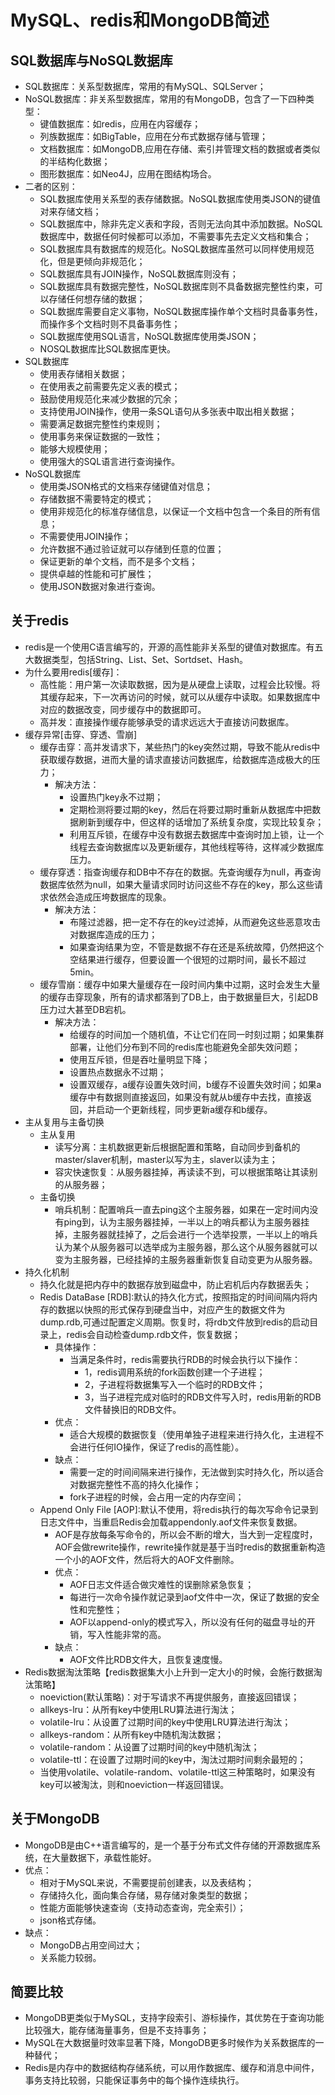 # MySQL、redis和MongoDB简述
## SQL数据库与NoSQL数据库
* SQL数据库：关系型数据库，常用的有MySQL、SQLServer；
* NoSQL数据库：非关系型数据库，常用的有MongoDB，包含了一下四种类型：
   * 键值数据库：如redis，应用在内容缓存；
   * 列族数据库：如BigTable，应用在分布式数据存储与管理；
   * 文档数据库：如MongoDB,应用在存储、索引并管理文档的数据或者类似的半结构化数据；
   * 图形数据库：如Neo4J，应用在图结构场合。
* 二者的区别：
   * SQL数据库使用关系型的表存储数据。NoSQL数据库使用类JSON的键值对来存储文档；
   * SQL数据库中，除非先定义表和字段，否则无法向其中添加数据。NoSQL数据库中，数据任何时候都可以添加，不需要事先去定义文档和集合；
   * SQL数据库具有数据库的规范化。NoSQL数据库虽然可以同样使用规范化，但是更倾向非规范化；
   * SQL数据库具有JOIN操作，NoSQL数据库则没有；
   * SQL数据库具有数据完整性，NoSQL数据库则不具备数据完整性约束，可以存储任何想存储的数据；
   * SQL数据库需要自定义事物，NoSQL数据库操作单个文档时具备事务性，而操作多个文档时则不具备事务性；
   * SQL数据库使用SQL语言，NoSQL数据库使用类JSON；
   * NOSQL数据库比SQL数据库更快。
* SQL数据库
   * 使用表存储相关数据；
   * 在使用表之前需要先定义表的模式；
   * 鼓励使用规范化来减少数据的冗余；
   * 支持使用JOIN操作，使用一条SQL语句从多张表中取出相关数据；
   * 需要满足数据完整性约束规则；
   * 使用事务来保证数据的一致性；
   * 能够大规模使用；
   * 使用强大的SQL语言进行查询操作。
* NoSQL数据库
   * 使用类JSON格式的文档来存储键值对信息；
   * 存储数据不需要特定的模式；
   * 使用非规范化的标准存储信息，以保证一个文档中包含一个条目的所有信息；
   * 不需要使用JOIN操作；
   * 允许数据不通过验证就可以存储到任意的位置；
   * 保证更新的单个文档，而不是多个文档；
   * 提供卓越的性能和可扩展性；
   * 使用JSON数据对象进行查询。
## 关于redis
* redis是一个使用C语言编写的，开源的高性能非关系型的键值对数据库。有五大数据类型，包括String、List、Set、Sortdset、Hash。
* 为什么要用redis[缓存]：
   * 高性能：用户第一次读取数据，因为是从硬盘上读取，过程会比较慢。将其缓存起来，下一次再访问的时候，就可以从缓存中读取。如果数据库中对应的数据改变，同步缓存中的数据即可。
   * 高并发：直接操作缓存能够承受的请求远远大于直接访问数据库。
* 缓存异常[击穿、穿透、雪崩]
   * 缓存击穿：高并发请求下，某些热门的key突然过期，导致不能从redis中获取缓存数据，进而大量的请求直接访问数据库，给数据库造成极大的压力；
      * 解决方法：
         * 设置热门key永不过期；
         * 定期检测将要过期的key，然后在将要过期时重新从数据库中把数据刷新到缓存中，但这样的话增加了系统复杂度，实现比较复杂；
         * 利用互斥锁，在缓存中没有数据去数据库中查询时加上锁，让一个线程去查询数据库以及更新缓存，其他线程等待，这样减少数据库压力。
   * 缓存穿透：指查询缓存和DB中不存在的数据。先查询缓存为null，再查询数据库依然为null，如果大量请求同时访问这些不存在的key，那么这些请求依然会造成压垮数据库的现象。
      * 解决方法：
         * 布隆过滤器，把一定不存在的key过滤掉，从而避免这些恶意攻击对数据库造成的压力；
         * 如果查询结果为空，不管是数据不存在还是系统故障，仍然把这个空结果进行缓存，但要设置一个很短的过期时间，最长不超过5min。
   * 缓存雪崩：缓存中如果大量缓存在一段时间内集中过期，这时会发生大量的缓存击穿现象，所有的请求都落到了DB上，由于数据量巨大，引起DB压力过大甚至DB宕机。
      * 解决方法：
         * 给缓存的时间加一个随机值，不让它们在同一时刻过期；如果集群部署，让他们分布到不同的redis库也能避免全部失效问题；
         * 使用互斥锁，但是吞吐量明显下降；
         * 设置热点数据永不过期；
         * 设置双缓存，a缓存设置失效时间，b缓存不设置失效时间；如果a缓存中有数据则直接返回，如果没有就从b缓存中去找，直接返回，并启动一个更新线程，同步更新a缓存和b缓存。
* 主从复用与主备切换
   * 主从复用
      * 读写分离：主机数据更新后根据配置和策略，自动同步到备机的master/slaver机制，master以写为主，slaver以读为主；
      * 容灾快速恢复：从服务器挂掉，再读读不到，可以根据策略让其读别的从服务器；
   * 主备切换
      * 哨兵机制：配置哨兵一直去ping这个主服务器，如果在一定时间内没有ping到，认为主服务器挂掉，一半以上的哨兵都认为主服务器挂掉，主服务器就挂掉了，之后会进行一个选举投票，一半以上的哨兵认为某个从服务器可以选举成为主服务器，那么这个从服务器就可以变为主服务器，已经挂掉的主服务器重新恢复自动变更为从服务器。
* 持久化机制
   * 持久化就是把内存中的数据存放到磁盘中，防止宕机后内存数据丢失；
   * Redis DataBase [RDB]:默认的持久化方式，按照指定的时间间隔内将内存的数据以快照的形式保存到硬盘当中，对应产生的数据文件为dump.rdb,可通过配置定义周期。恢复时，将rdb文件放到redis的启动目录上，redis会自动检查dump.rdb文件，恢复数据；
      * 具体操作： 
         * 当满足条件时，redis需要执行RDB的时候会执行以下操作：
             * 1，redis调用系统的fork函数创建一个子进程；
             * 2，子进程将数据集写入一个临时的RDB文件；
             * 3，当子进程完成对临时的RDB文件写入时，redis用新的RDB文件替换旧的RDB文件。
      * 优点：
         * 适合大规模的数据恢复（使用单独子进程来进行持久化，主进程不会进行任何IO操作，保证了redis的高性能）。
      * 缺点：
         * 需要一定的时间间隔来进行操作，无法做到实时持久化，所以适合对数据完整性不高的持久化操作；
         * fork子进程的时候，会占用一定的内存空间；
   * Append Only File [AOP]:默认不使用，将redis执行的每次写命令记录到日志文件中，当重启Redis会加载appendonly.aof文件来恢复数据。
      * AOF是存放每条写命令的，所以会不断的增大，当大到一定程度时，AOF会做rewrite操作，rewrite操作就是基于当时redis的数据重新构造一个小的AOF文件，然后将大的AOF文件删除。
      * 优点：
         * AOF日志文件适合做灾难性的误删除紧急恢复；
         * 每进行一次命令操作就记录到aof文件中一次，保证了数据的安全性和完整性；
         * AOF以append-only的模式写入，所以没有任何的磁盘寻址的开销，写入性能非常的高。
      * 缺点：
         * AOF文件比RDB文件大，且恢复速度慢。
* Redis数据淘汰策略【redis数据集大小上升到一定大小的时候，会施行数据淘汰策略】
   * noeviction(默认策略)：对于写请求不再提供服务，直接返回错误；
   * allkeys-lru：从所有key中使用LRU算法进行淘汰；
   * volatile-lru：从设置了过期时间的key中使用LRU算法进行淘汰；
   * allkeys-random：从所有key中随机淘汰数据；
   * volatile-random：从设置了过期时间的key中随机淘汰；
   * volatile-ttl：在设置了过期时间的key中，淘汰过期时间剩余最短的；
   * 当使用volatile、volatile-random、volatile-ttl这三种策略时，如果没有key可以被淘汰，则和noeviction一样返回错误。
## 关于MongoDB
* MongoDB是由C++语言编写的，是一个基于分布式文件存储的开源数据库系统，在大量数据下，承载性能好。
* 优点：
   * 相对于MySQL来说，不需要提前创建表，以及表结构；
   * 存储持久化，面向集合存储，易存储对象类型的数据；
   * 性能方面能够快速查询（支持动态查询，完全索引）；
   * json格式存储。
* 缺点：
   * MongoDB占用空间过大；
   * 关系能力较弱。
## 简要比较
   * MongoDB更类似于MySQL，支持字段索引、游标操作，其优势在于查询功能比较强大，能存储海量事务，但是不支持事务；
   * MySQL在大数据量时效率显著下降，MongoDB更多时候作为关系数据库的一种替代；
   * Redis是内存中的数据结构存储系统，可以用作数据库、缓存和消息中间件，事务支持比较弱，只能保证事务中的每个操作连续执行。